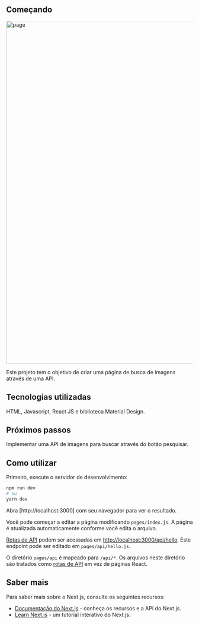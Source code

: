 
## Começando

<img width="925" alt="page" src="https://github.com/rafa-almeida/snap/assets/91760517/5b6ddefe-a8bf-49c8-a3ea-b668f51b00ab">

Este projeto tem o objetivo de criar uma página de busca de imagens através de uma API.

## Tecnologias utilizadas

HTML, Javascript, React JS e biblioteca Material Design.

## Próximos passos

Implementar uma API de imagens para buscar através do botão pesquisar.


## Como utilizar

Primeiro, execute o servidor de desenvolvimento:

```bash
npm run dev
# ou
yarn dev
```

Abra [http://localhost:3000] com seu navegador para ver o resultado.

Você pode começar a editar a página modificando `pages/index.js`. A página é atualizada automaticamente conforme você edita o arquivo.

[Rotas de API](https://nextjs.org/docs/api-routes/introduction) podem ser acessadas em [http://localhost:3000/api/hello](http://localhost:3000/api/hello ). Este endpoint pode ser editado em `pages/api/hello.js`.

O diretório `pages/api` é mapeado para `/api/*`. Os arquivos neste diretório são tratados como [rotas de API](https://nextjs.org/docs/api-routes/introduction) em vez de páginas React.

## Saber mais

Para saber mais sobre o Next.js, consulte os seguintes recursos:

- [Documentação do Next.js](https://nextjs.org/docs) - conheça os recursos e a API do Next.js.
- [Learn Next.js](https://nextjs.org/learn) - um tutorial interativo do Next.js.
